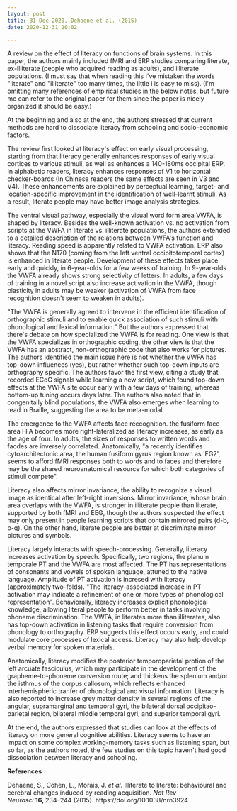 ```yaml
---
layout: post
title: 31 Dec 2020, Dehaene et al. (2015)
date: 2020-12-31 20:02

---
```

<!-- wp:paragraph -->
<p>A review on the effect of literacy on functions of brain systems. In this paper, the authors mainly included fMRI and ERP studies comparing literate, ex-illiterate (people who acquired reading as adults), and illiterate populations. (I must say that when reading this I've mistaken the words "literate" and "illiterate" too many times, the little i is easy to miss). (I'm omitting many references of empirical studies in the below notes, but future me can refer to the original paper for them since the paper is nicely organized it should be easy.)</p>
<!-- /wp:paragraph -->

<!-- wp:paragraph -->
<p>At the beginning and also at the end, the authors stressed that current methods are hard to dissociate literacy from schooling and socio-economic factors. </p>
<!-- /wp:paragraph -->

<!-- wp:paragraph -->
<p>The review first looked at literacy's effect on early visual processing, starting from that literacy generally enhances responses of early visual cortices to various stimuli, as well as enhances a 140-180ms occipital ERP. In alphabetic readers, literacy enhances responses of V1 to horizontal checker-boards (In Chinese readers the same effects are seen in V3 and V4). These enhancements are explained by perceptual learning, target- and location-specific improvement in the identification of well-learnt stimuli. As a result, literate people may have better image analysis strategies.</p>
<!-- /wp:paragraph -->

<!-- wp:paragraph -->
<p>The ventral visual pathway, especially the visual word form area VWFA, is shaped by literacy. Besides the well-known activation vs. no activation from scripts at the VWFA in literate vs. illiterate populations, the authors extended to a detailed description of the relations between VWFA's function and literacy. Reading speed is apparently related to VWFA activation. ERP also shows that the N170 (coming from the left ventral occipitotemporal cortex) is enhanced in literate people. Development of these effects takes place early and quickly, in 6-year-olds for a few weeks of training. In 9-year-olds the VWFA already shows strong selectivity of letters. In adults, a few days of training in a novel script also increase activation in the VWFA, though plasticity in adults may be weaker (activation of VWFA from face recognition doesn't seem to weaken in adults).</p>
<!-- /wp:paragraph -->

<!-- wp:paragraph -->
<p>"The VWFA is generally agreed to intervene in the efficient identification of orthographic stimuli and to enable quick association of such stimuli with phonological and lexical information." But the authors expressed that there's debate on how specialized the VWFA is for reading. One view is that the VWFA specializes in orthographic coding, the other view is that the VWFA has an abstract, non-orthographic code that also works for pictures. The authors identified the main issue here is not whether the VWFA has top-down influences (yes), but rather whether such top-down inputs are orthography specific. The authors favor the first view, citing a study that recorded ECoG signals while learning a new script, which found top-down effects at the VWFA site occur early with a few days of training, whereas bottom-up tuning occurs days later. The authors also noted that in congenitally blind populations, the VWFA also emerges when learning to read in Braille, suggesting the area to be meta-modal. </p>
<!-- /wp:paragraph -->

<!-- wp:paragraph -->
<p>The emergence fo the VWFA affects face reccognition. the fusiform face area FFA becomes more right-lateralized as literacy increases, as early as the age of four. In adults, the sizes of responses to written words and facdes are inversely correlated. Anatomically, "a recently identifies cytoarchitectonic area, the human fusiform gyrus region known as 'FG2', seems to afford fMRI responses both to words and to faces and therefore may be the shared neuroanatomical resource for which both categories of stimuli compete". </p>
<!-- /wp:paragraph -->

<!-- wp:paragraph -->
<p>Literacy also affects mirror invariance, the ability to recognize a visual image as identical after left-right inversions. Mirror invariance, whose brain area overlaps with the VWFA, is stronger in illiterate people than literate, supported by both fMRI and EEG, though the authors suspected the effect may only present in people learning scripts that contain mirrored pairs (d-b, p-q). On the other hand, literate people are better at discriminate mirror pictures and symbols.</p>
<!-- /wp:paragraph -->

<!-- wp:paragraph -->
<p>Literacy largely interacts with speech-processing. Generally, literacy increases activation by speech. Specifically, two regions, the planum temporale PT and the VWFA are most affected. The PT has representations of consonants and vowels of spoken language, attuned to the native language. Amplitude of PT activation is incresed with literacy (approximately two-folds). "The literacy-associated increase in PT activation may indicate a refinement of one or more types of phonological representation". Behaviorally, literacy increases explicit phonological knowledge, allowing literal people to perform better in tasks involving phoneme discrimination. The VWFA, in literates more than illiterates, also has top-down activation in listening tasks that require conversion from phonology to orthography. ERP suggects this effect occurs early, and could modulate core processes of lexical access. Literacy may also help develop verbal memory for spoken materials. </p>
<!-- /wp:paragraph -->

<!-- wp:paragraph -->
<p>Anatomically, literacy modifies the posterior temporoparietal protion of the left arcuate fasciculus, which may participate in the development of the grapheme-to-phoneme conversion route; and thickens the splenium and/or the isthmus of the corpus callosum, which reflects enhanced interhemispheric tranfer of phonological and visual information. Literacy is also reported to increase grey matter density in several regions of the angular, supramarginal and temporal gyri, the bilateral dorsal occipitao-parietal region, bilateral middle temporal gyri, and superior temporal gyri. </p>
<!-- /wp:paragraph -->

<!-- wp:paragraph -->
<p>At the end, the authors expressed that studies can look at the effects of literacy on more general cognitive abilities. Literacy seems to have an impact on some complex working-memory tasks such as listening span, but so far, as the authors noted, the few studies on this topic haven't had good dissociation between literacy and schooling. </p>
<!-- /wp:paragraph -->

<!-- wp:paragraph -->
<p><strong>References</strong></p>
<!-- /wp:paragraph -->

<!-- wp:paragraph -->
<p>Dehaene, S., Cohen, L., Morais, J.&nbsp;<em>et al.</em>&nbsp;Illiterate to literate: behavioural and cerebral changes induced by reading acquisition.&nbsp;<em>Nat Rev Neurosci</em>&nbsp;<strong>16,&nbsp;</strong>234–244 (2015). https://doi.org/10.1038/nrn3924</p>
<!-- /wp:paragraph -->
